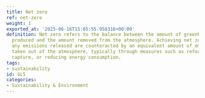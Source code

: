```yaml
---
title: Net zero
ref: net-zero
weight: 1
exported_at: '2025-06-16T15:05:55.958316+00:00'
definition: Net zero refers to the balance between the amount of greenhouse gas emissions
  produced and the amount removed from the atmosphere. Achieving net zero means that
  any emissions released are counteracted by an equivalent amount of emissions being
  taken out of the atmosphere, typically through measures such as reforestation, carbon
  capture, or reducing energy consumption.
tags:
- sustainability
id: GL5
categories:
- Sustainability & Environment
---
```


